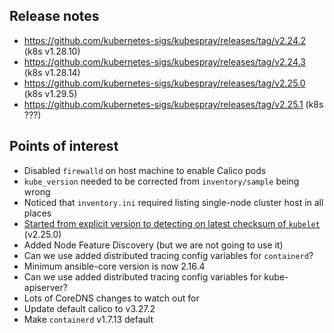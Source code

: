 ## Release notes

- https://github.com/kubernetes-sigs/kubespray/releases/tag/v2.24.2 (k8s v1.28.10)
- https://github.com/kubernetes-sigs/kubespray/releases/tag/v2.24.3 (k8s v1.28.14)
- https://github.com/kubernetes-sigs/kubespray/releases/tag/v2.25.0 (k8s v1.29.5)
- https://github.com/kubernetes-sigs/kubespray/releases/tag/v2.25.1 (k8s ???)
## Points of interest

- Disabled `firewalld` on host machine to enable Calico pods
- `kube_version` needed to be corrected from `inventory/sample` being wrong
- Noticed that `inventory.ini` required listing single-node cluster host in all places
- [Started from explicit version to detecting on latest checksum of `kubelet`](https://github.com/kubernetes-sigs/kubespray/pull/10849/commits/14778de8f85db9d10c25430b54e1cf9a41fd161c#diff-9e503894328da9dafa5c45cfad7d75c667dfd3079826872ec7fa2fee5aabf73cR34) (v2.25.0)
- Added Node Feature Discovery (but we are not going to use it)
- Can we use added distributed tracing config variables for `containerd`?
- Minimum ansible-core version is now 2.16.4
- Can we use added distributed tracing config variables for kube-apiserver?
- Lots of CoreDNS changes to watch out for
- Update default calico to v3.27.2
- Make `containerd` v1.7.13 default